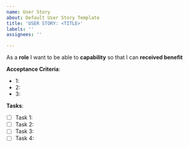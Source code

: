 ```yaml
---
name: User Story
about: Default User Story Template
title: 'USER STORY: <TITLE>'
labels: ''
assignees: ''

---
```


As a **role** I want to be able to **capability** so that I can **received benefit**


**Acceptance Criteria**:
-  1:
-  2:
-  3:

**Tasks**:
- [ ] Task 1:
- [ ] Task 2: 
- [ ] Task 3:
- [ ] Task 4:
